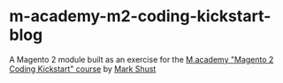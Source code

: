 # m-academy-m2-coding-kickstart-blog
A Magento 2 module built as an exercise for the [M.academy "Magento 2 Coding Kickstart" course](https://m.academy/courses/magento-2-coding-kickstart/) by [Mark Shust](https://github.com/markshust/)
